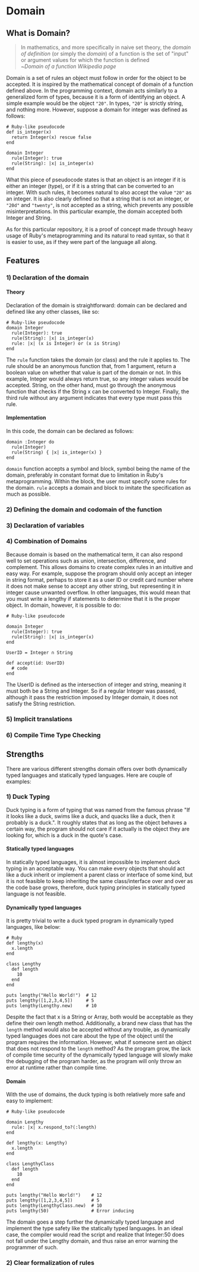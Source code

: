 # Domain

## What is Domain?

>In mathematics, and more specifically in naive set theory, the _domain of definition_ (or simply the _domain_) of a function is the set of "input" or argument values for which the function is defined  
>~*Domain of a function Wikipedia page*

Domain is a set of rules an object must follow in order for the object to be accepted.  It is inspired by the mathematical concept of domain of a function defined above.  In the programming context, domain acts similarly to a generalized form of types, because it is a form of identifying an object.  A simple example would be the object `"20"`.  In types, `"20"` is strictly string, and nothing more.  However, suppose a domain for integer was defined as follows:

```
# Ruby-like pseudocode
def is_integer(x)
  return Integer(x) rescue false
end

domain Integer
  rule(Integer): true
  rule(String): |x| is_integer(x)
end
```

What this piece of pseudocode states is that an object is an integer if it is either an integer (type), or if it is a string that can be converted to an integer.  With such rules, it becomes natural to also accept the value `"20"` as an integer.  It is also clearly defined so that a string that is not an integer, or `"20d"` and `"twenty"`, is not accepted as a string, which prevents any possible misinterpretations.  In this particular example, the domain accepted both Integer and String.

As for this particular repository, it is a proof of concept made through heavy usage of Ruby's metaprogramming and its natural to read syntax, so that it is easier to use, as if they were part of the language all along.

## Features

### 1) Declaration of the domain

#### Theory

Declaration of the domain is straightforward: domain can be declared and defined like any other classes, like so:

```
# Ruby-like pseudocode
domain Integer
  rule(Integer): true
  rule(String): |x| is_integer(x)
  rule: |x| (x is Integer) or (x is String)
end
```

The `rule` function takes the domain (or class) and the rule it applies to.  The rule should be an anonymous function that, from 1 argument, return a boolean value on whether that value is part of the domain or not.  In this example, Integer would always return true, so any integer values would be accepted.  String, on the other hand, must go through the anonymous function that checks if the String x can be converted to Integer.  Finally, the third rule without any argument indicates that every type must pass this rule.

#### Implementation

In this code, the domain can be declared as follows:

```
domain :Integer do
  rule(Integer)
  rule(String) { |x| is_integer(x) }
end
```

`domain` function accepts a symbol and block, symbol being the name of the domain, preferably in constant format due to limitation in Ruby's metaprogramming.  Within the block, the user must specify some rules for the domain.  `rule` accepts a domain and block to imitate the specification as much as possible.

### 2) Defining the domain and codomain of the function

### 3) Declaration of variables

### 4) Combination of Domains

Because domain is based on the mathematical term, it can also respond well to set operations such as union, intersection, difference, and complement.  This allows domains to create complex rules in an intuitive and easy way.  For example, suppose the program should only accept an integer in string format, perhaps to store it as a user ID or credit card number where it does not make sense to accept any other string, but representing it in integer cause unwanted overflow.  In other languages, this would mean that you must write a lengthy if statements to determine that it is the proper object.  In domain, however, it is possible to do:

```
# Ruby-like pseudocode

domain Integer
  rule(Integer): true
  rule(String): |x| is_integer(x)
end

UserID = Integer ∩ String

def accept(id: UserID)
  # code
end
```

The UserID is defined as the intersection of integer and string, meaning it must both be a String and Integer.  So if a regular Integer was passed, although it pass the restriction imposed by Integer domain, it does not satisfy the String restriction.

### 5) Implicit translations

### 6) Compile Time Type Checking

## Strengths

There are various different strengths domain offers over both dynamically typed languages and statically typed languages.  Here are couple of examples:

### 1) Duck Typing

Duck typing is a form of typing that was named from the famous phrase "If it looks like a duck, swims like a duck, and quacks like a duck, then it probably is a duck.".  It roughly states that as long as the object behaves a certain way, the program should not care if it actually is the object they are looking for, which is a duck in the quote's case.

#### Statically typed languages

In statically typed languages, it is almost impossible to implement duck typing in an acceptable way.  You can make every objects that should act like a duck inherit or implement a parent class or interface of some kind, but it is not feasible to keep inheriting the same class/interface over and over as the code base grows, therefore, duck typing principles in statically typed language is not feasible.

#### Dynamically typed languages

It is pretty trivial to write a duck typed program in dynamically typed languages, like below:

```
# Ruby
def lengthy(x)
  x.length
end

class Lengthy
  def length
    10
  end
end

puts lengthy("Hello World!")  # 12
puts lengthy([1,2,3,4,5])     # 5
puts lengthy(Lengthy.new)     # 10
```

Despite the fact that x is a String or Array, both would be acceptable as they define their own length method.  Additionally, a brand new class that has the `length` method would also be accepted without any trouble, as dynamically typed languages does not care about the type of the object until the program requires the information.  However, what if someone sent an object that does not respond to the `length` method?  As the program grow, the lack of compile time security of the dynamically typed language will slowly make the debugging of the program harder, as the program will only throw an error at runtime rather than compile time.

#### Domain

With the use of domains, the duck typing is both relatively more safe and easy to implement:

```
# Ruby-like pseudocode

domain Lengthy
  rule: |x| x.respond_to?(:length)
end

def lengthy(x: Lengthy)
  x.length
end

class LengthyClass
  def length
    10
  end
end

puts lengthy("Hello World!")    # 12
puts lengthy([1,2,3,4,5])       # 5
puts lengthy(LengthyClass.new)  # 10
puts lengthy(50)                # Error inducing
```

The domain goes a step further the dynamically typed language and implement the type safety like the statically typed languages.  In an ideal case, the compiler would read the script and realize that Integer:50 does not fall under the Lengthy domain, and thus raise an error warning the programmer of such.

### 2) Clear formalization of rules

